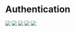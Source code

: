 # Authentication 

<img src="https://github.com/HoseinRezaeeM/Authentication-doc/blob/main/basic-authentication.png">
<img src="https://github.com/HoseinRezaeeM/Authentication-doc/blob/main/session-authentication.png">
<img src="https://github.com/HoseinRezaeeM/Authentication-doc/blob/main/token-authentication.png">
<img src="https://github.com/HoseinRezaeeM/Authentication-doc/blob/main/sso.png">
<img src="https://github.com/HoseinRezaeeM/Authentication-doc/blob/main/oauth.png">
